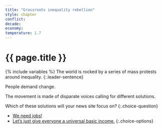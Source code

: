 ```yaml
---
title: "Grassroots inequality rebellion"
style: chapter
conflict: 
decade: 
economy: 
temperature: 1.7
---
```


<h1>{{ page.title }}</h1>

{% include variables %}
The world is rocked by a series of mass protests around inequality. 
{:.leader-sentence}

People demand change.

The movement is made of disparate voices calling for different solutions.

Which of these solutions will your news site focus on?
{:.choice-question}

- [We need jobs!](chapter_looser-regulations.html)
- [Let’s just give everyone a universal basic income.](chapter_ubi.html)
{:.choice-options}
